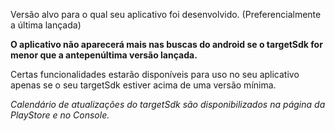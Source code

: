 Versão alvo para o qual seu aplicativo foi desenvolvido. (Preferencialmente a última lançada)

**O aplicativo não aparecerá mais nas buscas do android se o targetSdk for menor que a antepenúltima versão lançada.**

Certas funcionalidades estarão disponíveis para uso no seu aplicativo apenas se o seu targetSdk estiver acima de uma versão mínima.

*Calendário de atualizações do targetSdk são disponibilizados na página da PlayStore e no Console.*

